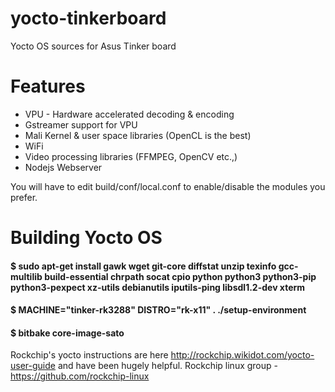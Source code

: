 # yocto-tinkerboard

Yocto OS sources for Asus Tinker board

# Features

- VPU - Hardware accelerated decoding & encoding
- Gstreamer support for VPU
- Mali Kernel & user space libraries (OpenCL is the best)
- WiFi
- Video processing libraries (FFMPEG, OpenCV etc.,)
- Nodejs Webserver

You will have to edit build/conf/local.conf to enable/disable the modules you prefer.

# Building Yocto OS

#### \$ sudo apt-get install gawk wget git-core diffstat unzip texinfo gcc-multilib build-essential chrpath socat cpio python python3 python3-pip python3-pexpect xz-utils debianutils iputils-ping libsdl1.2-dev xterm

#### \$ MACHINE="tinker-rk3288" DISTRO="rk-x11" . ./setup-environment

#### \$ bitbake core-image-sato

Rockchip's yocto instructions are here http://rockchip.wikidot.com/yocto-user-guide and have been hugely helpful.
Rockchip linux group - https://github.com/rockchip-linux
